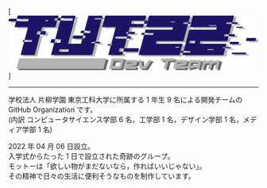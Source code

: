 [![logo](/profile/logo/tut22.png)]

<hr>

学校法人 片柳学園 東京工科大学に所属する 1 年生 9 名による開発チームの GitHub Organization です。  
(内訳 コンピュータサイエンス学部 6 名，工学部 1 名，デザイン学部 1 名，メディア学部 1 名)  
  
2022 年 04 月 06 日設立。  
入学式からたった 1 日で設立された奇跡のグループ。  
モットーは「欲しい物がまだないなら，作ればいいじゃない」。  
その精神で日々の生活に便利そうなものを制作しています。  
